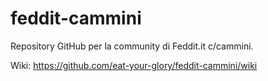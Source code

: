 # feddit-cammini

Repository GitHub per la community di Feddit.it c/cammini.

Wiki: https://github.com/eat-your-glory/feddit-cammini/wiki
